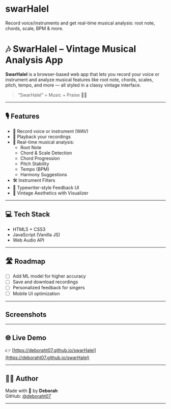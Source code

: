 # swarHalel
Record voice/instruments and get real-time musical analysis: root note, chords, scale, BPM &amp; more.
# 🎶 SwarHalel – Vintage Musical Analysis App

**SwarHalel** is a browser-based web app that lets you record your voice or instrument and analyze musical features like root note, chords, scales, pitch, tempo, and more — all styled in a classy vintage interface.

> “SwarHalel” = Music + Praise 🎵✨

---

## 🎙️ Features
- 🎤 Record voice or instrument (WAV)
- 🔁 Playback your recordings
- 🧠 Real-time musical analysis:
  - Root Note
  - Chord & Scale Detection
  - Chord Progression
  - Pitch Stability
  - Tempo (BPM)
  - Harmony Suggestions
- 🛠️ Instrument Filters
- 🎹 Typewriter-style Feedback UI
- 🌌 Vintage Aesthetics with Visualizer

---

## 💻 Tech Stack
- HTML5 + CSS3
- JavaScript (Vanilla JS)
- Web Audio API

---

## 🛣️ Roadmap
- [ ] Add ML model for higher accuracy
- [ ] Save and download recordings
- [ ] Personalized feedback for singers
- [ ] Mobile UI optimization

---

##  Screenshots


---

## 🌐 Live Demo

👉 [https://deboraht07.github.io/swarHalel](https://deboraht07.github.io/swarHalel)  


---

## 🧑‍💻 Author

Made with 💛 by **Deborah**  
GitHub: [@deboraht07](https://github.com/deboraht07)

---
